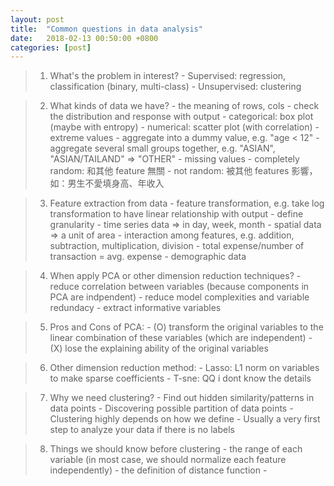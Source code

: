 ```yaml
---
layout: post
title:  "Common questions in data analysis"
date:   2018-02-13 00:50:00 +0800
categories: [post]
---
```


> 1. What's the problem in interest?
	- Supervised: regression, classification (binary, multi-class)
	- Unsupervised: clustering

> 2. What kinds of data we have?
	- the meaning of rows, cols
	- check the distribution and response with output
		- categorical: box plot (maybe with entropy)
		- numerical: scatter plot (with correlation)
	- extreme values
		- aggregate into a dummy value, e.g. "age < 12"
		- aggregate several small groups together, e.g. "ASIAN", "ASIAN/TAILAND" => "OTHER"
	- missing values
		- completely random: 和其他 feature 無關
		- not random: 被其他 features 影響，如：男生不愛填身高、年收入

> 3. Feature extraction from data
	- feature transformation, e.g. take log transformation to have linear relationship with output
	- define granularity
		- time series data => in day, week, month
		- spatial data => a unit of area
	- interaction among features, e.g. addition, subtraction, multiplication, division
		- total expense/number of transaction = avg. expense
	- demographic data

> 4. When apply PCA or other dimension reduction techniques?
	- reduce correlation between variables (because components in PCA are indpendent)
	- reduce model complexities and variable redundacy
	- extract informative variables

> 5. Pros and Cons of PCA:
	- (O) transform the original variables to the linear combination of these variables (which are independent)
	- (X) lose the explaining ability of the original variables

> 6. Other dimension reduction method:
	- Lasso: L1 norm on variables to make sparse coefficients
	- T-sne: QQ i dont know the details

> 7. Why we need clustering?
	- Find out hidden similarity/patterns in data points
	- Discovering possible partition of data points
	- Clustering highly depends on how we define 
	- Usually a very first step to analyze your data if there is no labels

> 8. Things we should know before clustering
	- the range of each variable (in most case, we should normalize each feature independently)
	- the definition of distance function
	- 

